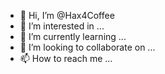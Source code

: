 - 👋 Hi, I’m @Hax4Coffee
- 👀 I’m interested in ...
- 🌱 I’m currently learning ...
- 💞️ I’m looking to collaborate on ...
- 📫 How to reach me ...

<!---
Hax4Coffee/Hax4Coffee is a ✨ special ✨ repository because its `README.md` (this file) appears on your GitHub profile.
You can click the Preview link to take a look at your changes.
--->
